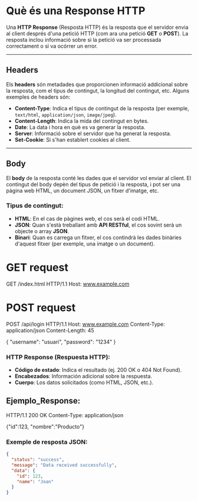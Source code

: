 # Què és una Response HTTP

Una **HTTP Response** (Resposta HTTP) és la resposta que el servidor envia al client després d'una petició HTTP (com ara una petició **GET** o **POST**). La resposta inclou informació sobre si la petició va ser processada correctament o si va ocórrer un error.

---

## Headers

Els **headers** són metadades que proporcionen informació addicional sobre la resposta, com el tipus de contingut, la longitud del contingut, etc. Alguns exemples de headers són:

- **Content-Type**: Indica el tipus de contingut de la resposta (per exemple, `text/html`, `application/json`, `image/jpeg`).
- **Content-Length**: Indica la mida del contingut en bytes.
- **Date**: La data i hora en què es va generar la resposta.
- **Server**: Informació sobre el servidor que ha generat la resposta.
- **Set-Cookie**: Si s'han establert cookies al client.

---

## Body

El **body** de la resposta conté les dades que el servidor vol enviar al client. El contingut del body depèn del tipus de petició i la resposta, i pot ser una pàgina web HTML, un document JSON, un fitxer d'imatge, etc.

### Tipus de contingut:
- **HTML**: En el cas de pàgines web, el cos serà el codi HTML.
- **JSON**: Quan s'està treballant amb **API RESTful**, el cos sovint serà un objecte o array **JSON**.
- **Binari**: Quan es carrega un fitxer, el cos contindrà les dades binàries d'aquest fitxer (per exemple, una imatge o un document).

# GET request
GET /index.html HTTP/1.1
Host: www.example.com

# POST request
POST /api/login HTTP/1.1
Host: www.example.com
Content-Type: application/json
Content-Length: 45

{
  "username": "usuari",
  "password": "1234"
}
### HTTP Response (Respuesta HTTP):
- **Código de estado**: Indica el resultado (ej. 200 OK o 404 Not Found).
- **Encabezados**: Información adicional sobre la respuesta.
- **Cuerpo**: Los datos solicitados (como HTML, JSON, etc.).

## Ejemplo_Response:
HTTP/1.1 200 OK
Content-Type: application/json

{"id":123, "nombre":"Producto"}


### Exemple de resposta JSON:
```json
{
  "status": "success",
  "message": "Data received successfully",
  "data": {
    "id": 123,
    "name": "Joan"
  }
}
